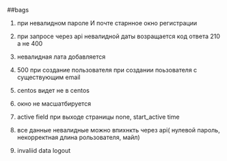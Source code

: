 ##bags
1. при невалидном пароле И почте старнное окно регистрации 
2. при запросе через api невалидной даты возращается код ответа 210 а не 400
3. невалидная лата добавляется 
4. 500 при создание пользователя при создании поьзователя с существующим email
5. centos видет не в centos
6. окно не масшатбируется
7. active field при выходе страницы none, start_active time


8. все данные невалидные можно впихнкть через api( нулевой пароль, некорректная длина рользователя, майл)
9. invaliid data logout
